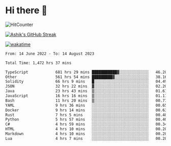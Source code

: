 # Hi there 👋

![HitCounter](https://hits.seeyoufarm.com/api/count/incr/badge.svg?url=https%3A%2F%2Fgithub.com%2Fashrhmn1212%2Fhit-counter)

<!-- ![Contribution Graph](https://github-readme-activity-graph.cyclic.app/graph?username=ashrhmn) -->


<!-- [![Top Langs](https://github-readme-stats.vercel.app/api/top-langs/?username=ashrhmn&layout=compact&theme=synthwave&langs_count=10&card_width=445)](https://github.com/anuraghazra/github-readme-stats) -->

[![Ashik's GitHub Streak](https://github-readme-streak-stats.herokuapp.com/?user=ashrhmn&theme=blood&fire=DD7F1C&background=151515&dates=9f9f9f&border=DD2727)](https://git.io/streak-stats)

<!-- ![Ashik's GitHub stats](https://github-readme-stats.vercel.app/api/?username=ashrhmn&show_icons=true&title_color=fff&icon_color=79ff97&text_color=9f9f9f&bg_color=151515) -->

[![wakatime](https://wakatime.com/badge/user/3df86613-ba63-4631-8e65-0ff18e7becad.svg)](https://wakatime.com/@3df86613-ba63-4631-8e65-0ff18e7becad)

<!--START_SECTION:waka-->

```txt
From: 14 June 2022 - To: 14 August 2023

Total Time: 1,472 hrs 37 mins

TypeScript            681 hrs 29 mins ███████████▓░░░░░░░░░░░░░   46.28 %
Other                 561 hrs 54 mins █████████▓░░░░░░░░░░░░░░░   38.16 %
Solidity              66 hrs 9 mins   █░░░░░░░░░░░░░░░░░░░░░░░░   04.49 %
JSON                  32 hrs 22 mins  ▓░░░░░░░░░░░░░░░░░░░░░░░░   02.20 %
Java                  23 hrs 43 mins  ▒░░░░░░░░░░░░░░░░░░░░░░░░   01.61 %
JavaScript            16 hrs 16 mins  ▒░░░░░░░░░░░░░░░░░░░░░░░░   01.11 %
Bash                  11 hrs 20 mins  ▒░░░░░░░░░░░░░░░░░░░░░░░░   00.77 %
YAML                  9 hrs 36 mins   ░░░░░░░░░░░░░░░░░░░░░░░░░   00.65 %
Docker                9 hrs 14 mins   ░░░░░░░░░░░░░░░░░░░░░░░░░   00.63 %
Rust                  7 hrs 5 mins    ░░░░░░░░░░░░░░░░░░░░░░░░░   00.48 %
Python                5 hrs 57 mins   ░░░░░░░░░░░░░░░░░░░░░░░░░   00.40 %
C#                    4 hrs 59 mins   ░░░░░░░░░░░░░░░░░░░░░░░░░   00.34 %
HTML                  4 hrs 10 mins   ░░░░░░░░░░░░░░░░░░░░░░░░░   00.28 %
Markdown              4 hrs 10 mins   ░░░░░░░░░░░░░░░░░░░░░░░░░   00.28 %
Lua                   4 hrs 7 mins    ░░░░░░░░░░░░░░░░░░░░░░░░░   00.28 %
```

<!--END_SECTION:waka-->


<!--### Most Used Languages
<img src="https://wakatime.com/share/@ashrhmn/24ecb986-5bf8-4607-af7f-0aab08908d8c.png" />

### Favourite Tools
<img src="https://wakatime.com/share/@ashrhmn/f4e08015-f3bc-460a-9228-95a3ba11c604.png" />-->
